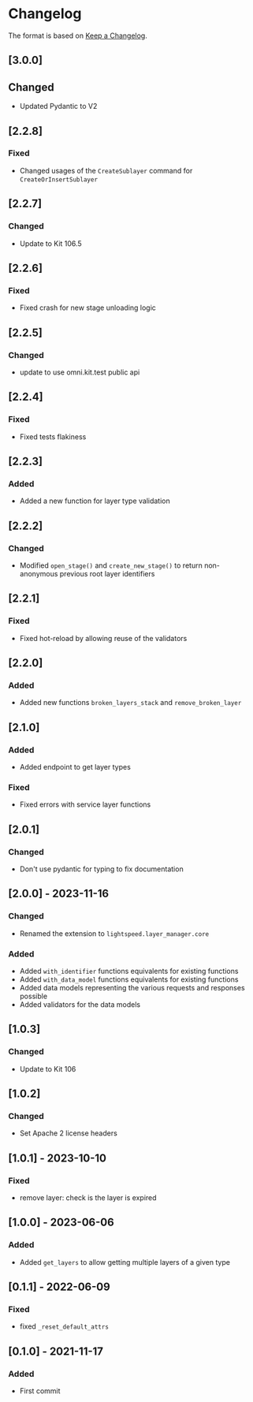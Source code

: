 # Changelog
The format is based on [Keep a Changelog](https://keepachangelog.com/en/1.0.0/).

## [3.0.0]
## Changed
- Updated Pydantic to V2

## [2.2.8]
### Fixed
- Changed usages of the `CreateSublayer` command for `CreateOrInsertSublayer`

## [2.2.7]
### Changed
- Update to Kit 106.5

## [2.2.6]
### Fixed
- Fixed crash for new stage unloading logic

## [2.2.5]
### Changed
- update to use omni.kit.test public api

## [2.2.4]
### Fixed
- Fixed tests flakiness

## [2.2.3]
### Added
- Added a new function for layer type validation

## [2.2.2]
### Changed
- Modified `open_stage()` and `create_new_stage()` to return non-anonymous previous root layer identifiers

## [2.2.1]
### Fixed
- Fixed hot-reload by allowing reuse of the validators

## [2.2.0]
### Added
- Added new functions `broken_layers_stack` and `remove_broken_layer`

## [2.1.0]
### Added
- Added endpoint to get layer types

### Fixed
- Fixed errors with service layer functions

## [2.0.1]
### Changed
- Don't use pydantic for typing to fix documentation

## [2.0.0] - 2023-11-16
### Changed
- Renamed the extension to `lightspeed.layer_manager.core`

### Added
- Added `with_identifier` functions equivalents for existing functions
- Added `with_data_model` functions equivalents for existing functions
- Added data models representing the various requests and responses possible
- Added validators for the data models

## [1.0.3]
### Changed
- Update to Kit 106

## [1.0.2]
### Changed
- Set Apache 2 license headers

## [1.0.1] - 2023-10-10
### Fixed
- remove layer: check is the layer is expired

## [1.0.0] - 2023-06-06
### Added
- Added `get_layers` to allow getting multiple layers of a given type

## [0.1.1] - 2022-06-09
### Fixed
- fixed `_reset_default_attrs`

## [0.1.0] - 2021-11-17
### Added
- First commit
